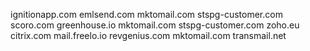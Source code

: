 ignitionapp.com
emlsend.com
mktomail.com
stspg-customer.com
scoro.com
greenhouse.io
mktomail.com
stspg-customer.com
zoho.eu
citrix.com
mail.freelo.io
revgenius.com
mktomail.com
transmail.net
